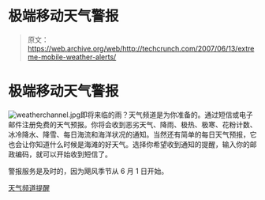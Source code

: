# 极端移动天气警报

> 原文：<https://web.archive.org/web/http://techcrunch.com/2007/06/13/extreme-mobile-weather-alerts/>

# 极端移动天气警报

![weatherchannel.jpg](img/f5f96339a4761719d32686af81136360.png)即将来临的雨？天气频道是为你准备的。通过短信或电子邮件注册免费的天气预报。你将会收到恶劣天气、降雨、极热、极寒、花粉计数、冰冷降水、降雪、每日海流和海洋状况的通知。当然还有简单的每日天气预报，它也会让你知道什么时候是海滩的好天气。选择你希望收到通知的提醒，输入你的邮政编码，就可以开始收到短信了。

警报服务是及时的，因为飓风季节从 6 月 1 日开始。

[天气频道提醒](https://web.archive.org/web/20210228224815/http://www.weather.com/alerts)